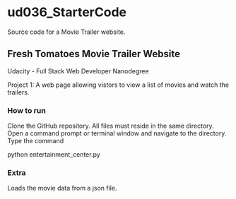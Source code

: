 # ud036_StarterCode
Source code for a Movie Trailer website.

## Fresh Tomatoes Movie Trailer Website

Udacity - Full Stack Web Developer Nanodegree

Project 1: A web page allowing vistors to view a list of movies and watch the trailers.

### How to run

Clone the GitHub repository. All files must reside in the same directory. Open a command prompt or terminal window and navigate to the directory. Type the command

python entertainment_center.py

### Extra

Loads the movie data from a json file.
